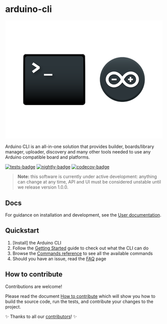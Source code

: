 # arduino-cli

![cli-logo](./docs/img/featured-CLI.png)

Arduino CLI is an all-in-one solution that provides builder, boards/library manager,
uploader, discovery and many other tools needed to use any Arduino compatible
board and platforms.

[![tests-badge]](https://github.com/Arduino/arduino-cli/actions?workflow=test)
[![nightly-badge]](https://github.com/Arduino/arduino-cli/actions?workflow=nightly)
[![codecov-badge]](https://codecov.io/gh/arduino/arduino-cli)

> **Note:** this software is currently under active development: anything can change
  at any time, API and UI must be considered unstable until we release version 1.0.0.

## Docs

For guidance on installation and development, see the [User documentation].

## Quickstart

1. [Install] the Arduino CLI
2. Follow the [Getting Started] guide to check out what the CLI can do
3. Browse the [Commands reference] to see all the available commands
4. Should you have an issue, read the [FAQ] page

## How to contribute

Contributions are welcome!

Please read the document [How to contribute] which will show you how to build
the source code, run the tests, and contribute your changes to the project.

:sparkles: Thanks to all our [contributors]! :sparkles:


[tests-badge]: https://github.com/Arduino/arduino-cli/workflows/test/badge.svg
[nightly-badge]: https://github.com/Arduino/arduino-cli/workflows/nightly/badge.svg
[codecov-badge]: https://codecov.io/gh/arduino/arduino-cli/branch/master/graph/badge.svg
[User documentation]: https://arduino.github.io/arduino-cli/
[Getting Started]: https://arduino.github.io/arduino-cli/getting-started/
[Commands reference]: https://arduino.github.io/arduino-cli/commands/
[FAQ]: https://arduino.github.io/arduino-cli/FAQ/
[How to contribute]: https://arduino.github.io/arduino-cli/CONTRIBUTING/
[contributors]: https://github.com/arduino/arduino-cli/graphs/contributors
